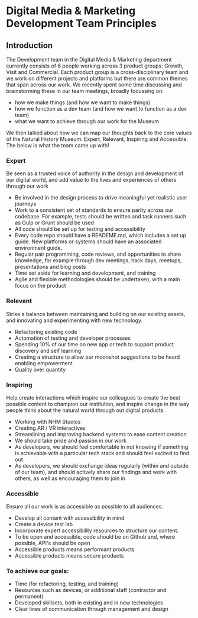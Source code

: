 # Digital Media & Marketing Development Team Principles

## Introduction

The Development team in the Digital Media & Marketing department currently consists of 6 people working across 3 product groups: Growth, Visit and Commercial. Each product group is a cross-disciplinary team and we work on different projects and platforms but there are common themes that span across our work. We recently spent some time discussing and brainstorming these in our team meetings, broadly focussing on:

* how we make things (and how we want to make things)
* how we function as a dev team (and how we want to function as a dev team)
* what we want to achieve through our work for the Museum

We then talked about how we can map our thoughts back to the core values of the Natural History Museum: Expert, Relevant, Inspiring and Accessible. The below is what the team came up with!

### Expert
Be seen as a trusted voice of authority in the design and development of our digital world, and add value to the lives and  experiences of others through our work
-	Be involved in the design process to drive meaningful yet realistic user journeys
-	Work to a consistent set of standards to ensure parity across our codebase.  For example, tests should be written and task runners such as Gulp or Grunt should be used
- All code should be set up for testing and accessibility
- Every code repo should have a READEME.md, which includes a set up guide. New platforms or systems should have an associated environment guide.
-	Regular pair programming, code reviews, and opportunities to share knowledge, for example through dev meetings, hack days, meetups, presentations and blog posts
-	Time set aside for learning and development, and training
- Agile and flexible methodologies should be undertaken, with a main focus on the product

### Relevant
Strike a balance between maintaining and building on our existing assets, and innovating and experimenting with new technology.
-	Refactoring existing code
-	Automation of testing and developer processes
-	Spending 10% of our time on new app or tech to support product discovery and self learning
-	Creating a structure to allow our moonshot suggestions to be heard enabling empowerment
- Quality over quantity

### Inspiring
Help create interactions which inspire our colleagues to create the best possible content to champion our institution, and inspire change in the way people think about the natural world through out digital products.
-	Working with NHM Studios
-	Creating AR / VR interactives
-	Streamlining and improving backend systems to ease content creation
- We should take pride and passion in our work
- As developers, we should feel comfortable in not knowing if something is achievable with a particular tech stack and should feel excited to find out
- As developers, we should exchange ideas regularly (within and outside of our team), and should actively share our findings and work with others, as well as encouraging them to join in

### Accessible
Ensure all our work is as accessible as possible to all audiences.
-	Develop all content with accessibility in mind
-	Create a device test lab
-	Incorporate expert accessibility resources to structure our content.
- To be open and accessible, code should be on Github and, where possible, API's should be open
- Accessible products means performant products
- Accessible products means secure products


### To achieve our goals:
-	Time (for refactoring, testing, and training)
-	Resources such as devices, or additional staff (contractor and permanent)
-	Developed skillsets, both in existing and in new technologies
-	Clear lines of communication through management and design
